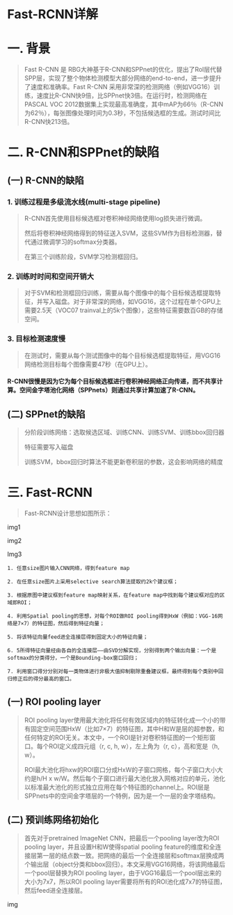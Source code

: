 Fast-RCNN详解
=============

# 一. 背景

> Fast R-CNN 是 RBG大神基于R-CNN和SPPnet的优化，提出了RoI层代替SPP层，实现了整个物体检测模型大部分网络的end-to-end，进一步提升了速度和准确率。Fast R-CNN 采用非常深的检测网络（例如VGG16）训练，速度比R-CNN快9倍，比SPPnet快3倍。在运行时，检测网络在PASCAL VOC 2012数据集上实现最高准确度，其中mAP为66％（R-CNN为62％），每张图像处理时间为0.3秒，不包括候选框的生成。测试时间比R-CNN快213倍。

# 二. R-CNN和SPPnet的缺陷

## (一) R-CNN的缺陷

### 1. 训练过程是多级流水线(multi-stage pipeline)

> R-CNN首先使用目标候选框对卷积神经网络使用log损失进行微调。
>
> 然后将卷积神经网络得到的特征送入SVM，这些SVM作为目标检测器，替代通过微调学习的softmax分类器。
>
> 在第三个训练阶段，SVM学习检测框回归。

### 2. 训练时时间和空间开销大


> 对于SVM和检测框回归训练，需要从每个图像中的每个目标候选框提取特征，并写入磁盘。对于非常深的网络，如VGG16，这个过程在单个GPU上需要2.5天（VOC07 trainval上的5k个图像），这些特征需要数百GB的存储空间。

### 3. 目标检测速度慢

> 在测试时，需要从每个测试图像中的每个目标候选框提取特征，用VGG16网络检测目标每个图像需要47秒（在GPU上）。
>

#### R-CNN很慢是因为它为每个目标候选框进行卷积神经网络正向传递，而不共享计算。空间金字塔池化网络（SPPnets）则通过共享计算加速了R-CNN。

## (二) SPPnet的缺陷

> 分阶段训练网络：选取候选区域、训练CNN、训练SVM、训练bbox回归器
>
> 特征需要写入磁盘
>
> 训练SVM，bbox回归时算法不能更新卷积层的参数，这会影响网络的精度

# 三. Fast-RCNN

> Fast-RCNN设计思想如图所示：

img1

img2

Img3

```
1. 任意size图片输入CNN网络，得到feature map

2. 在任意size图片上采用selective search算法提取约2k个建议框；

3. 根据原图中建议框到feature map映射关系，在feature map中找到每个建议框对应的区域即ROI；

4. 利用Spatial pooling的思想，对每个ROI做ROI pooling得到HxW（例如：VGG-16网络是7×7）的特征图，然后得到特征向量；

5. 将该特征向量feed进全连接层得到固定大小的特征向量；

6. 5所得特征向量经由各自的全连接层——由SVD分解实现，分别得到两个输出向量：一个是softmax的分类得分，一个是Bounding-box窗口回归；

7. 利用窗口得分分别对每一类物体进行非极大值抑制剔除重叠建议框，最终得到每个类别中回归修正后的得分最高的窗口。
```

## (一) ROI pooling layer

> ROI pooling layer使用最大池化将任何有效区域内的特征转化成一个小的带有固定空间范围HxW（比如7×7）的特征图，其中H和W是层的超参数，和任何特定的ROI无关。本文中，一个ROI是针对卷积特征图的一个矩形窗口。每个ROI定义成四元组（r, c, h, w），左上角为（r, c），高和宽是（h, w）。
>
> ROI最大池化将hxw的ROI窗口分成HxW的子窗口网格，每个子窗口大小大约是h/H x w/W。然后每个子窗口进行最大池化放入网格对应的单元，池化以标准最大池化的形式独立应用在每个特征图的channel上。ROI层是SPPnets中的空间金字塔层的一个特例，因为是一个一层的金字塔结构。

## (二) 预训练网络初始化

>  首先对于pretrained ImageNet CNN，把最后一个pooling layer改为ROI pooling layer，并且设置H和W使得spatial pooling feature的维度和全连接层第一层的结点数一致。把网络的最后一个全连接层和softmax层换成两个输出层（object分类和bbox回归）。本文采用VGG16网络，将该网络最后一个pool层替换为ROI pooling layer，由于VGG16最后一个pool层出来的大小为7x7，所以ROI pooling layer需要将所有的ROI池化成7x7的特征图，然后feed进全连接层。

img


